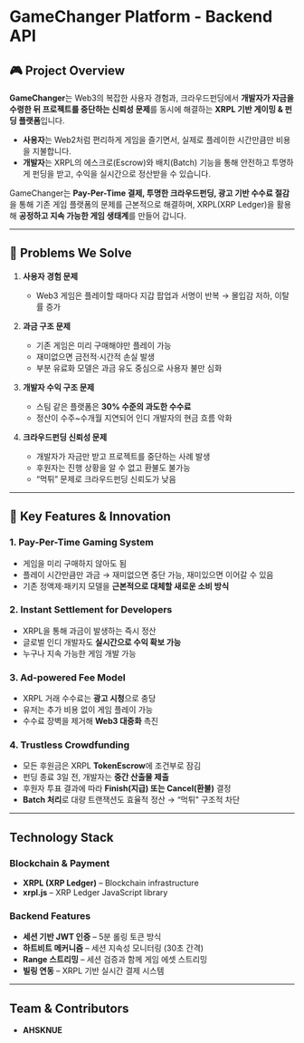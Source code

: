 # GameChanger Platform - Backend API

## 🎮 Project Overview
**GameChanger**는 Web3의 복잡한 사용자 경험과, 크라우드펀딩에서 **개발자가 자금을 수령한 뒤 프로젝트를 중단하는 신뢰성 문제**를 동시에 해결하는 **XRPL 기반 게이밍 & 펀딩 플랫폼**입니다.  

- **사용자**는 Web2처럼 편리하게 게임을 즐기면서, 실제로 플레이한 시간만큼만 비용을 지불합니다.  
- **개발자**는 XRPL의 에스크로(Escrow)와 배치(Batch) 기능을 통해 안전하고 투명하게 펀딩을 받고, 수익을 실시간으로 정산받을 수 있습니다.  

GameChanger는 **Pay-Per-Time 결제, 투명한 크라우드펀딩, 광고 기반 수수료 절감**을 통해 기존 게임 플랫폼의 문제를 근본적으로 해결하며, XRPL(XRP Ledger)을 활용해 **공정하고 지속 가능한 게임 생태계**를 만들어 갑니다.  

---

## 🚩 Problems We Solve
1. **사용자 경험 문제**  
   - Web3 게임은 플레이할 때마다 지갑 팝업과 서명이 반복 → 몰입감 저하, 이탈률 증가  

2. **과금 구조 문제**  
   - 기존 게임은 미리 구매해야만 플레이 가능  
   - 재미없으면 금전적·시간적 손실 발생  
   - 부분 유료화 모델은 과금 유도 중심으로 사용자 불만 심화  

3. **개발자 수익 구조 문제**  
   - 스팀 같은 플랫폼은 **30% 수준의 과도한 수수료**  
   - 정산이 수주~수개월 지연되어 인디 개발자의 현금 흐름 악화  

4. **크라우드펀딩 신뢰성 문제**  
   - 개발자가 자금만 받고 프로젝트를 중단하는 사례 발생  
   - 후원자는 진행 상황을 알 수 없고 환불도 불가능  
   - “먹튀” 문제로 크라우드펀딩 신뢰도가 낮음  

---

## 🌟 Key Features & Innovation

### 1. Pay-Per-Time Gaming System  
- 게임을 미리 구매하지 않아도 됨  
- 플레이 시간만큼만 과금 → 재미없으면 중단 가능, 재미있으면 이어갈 수 있음  
- 기존 정액제·패키지 모델을 **근본적으로 대체할 새로운 소비 방식**  

### 2. Instant Settlement for Developers  
- XRPL을 통해 과금이 발생하는 즉시 정산  
- 글로벌 인디 개발자도 **실시간으로 수익 확보 가능**  
- 누구나 지속 가능한 게임 개발 가능  

### 3. Ad-powered Fee Model  
- XRPL 거래 수수료는 **광고 시청**으로 충당  
- 유저는 추가 비용 없이 게임 플레이 가능  
- 수수료 장벽을 제거해 **Web3 대중화** 촉진  

### 4. Trustless Crowdfunding  
- 모든 후원금은 XRPL **TokenEscrow**에 조건부로 잠김  
- 펀딩 종료 3일 전, 개발자는 **중간 산출물 제출**  
- 후원자 투표 결과에 따라 **Finish(지급) 또는 Cancel(환불)** 결정  
- **Batch 처리**로 대량 트랜잭션도 효율적 정산 → “먹튀” 구조적 차단  

---

## Technology Stack

### Blockchain & Payment
- **XRPL (XRP Ledger)** – Blockchain infrastructure  
- **xrpl.js** – XRP Ledger JavaScript library  

### Backend Features
- **세션 기반 JWT 인증** – 5분 롤링 토큰 방식  
- **하트비트 메커니즘** – 세션 지속성 모니터링 (30초 간격)  
- **Range 스트리밍** – 세션 검증과 함께 게임 에셋 스트리밍  
- **빌링 연동** – XRPL 기반 실시간 결제 시스템  

---

## Team & Contributors
- **AHSKNUE**
